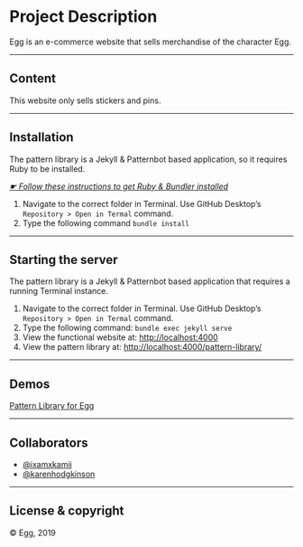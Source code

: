 # Project Description

Egg is an e-commerce website that sells merchandise of the character Egg.

---

## Content

This website only sells stickers and pins.

---

## Installation

The pattern library is a Jekyll & Patternbot based application, so it requires Ruby to be installed.

[*☛ Follow these instructions to get Ruby & Bundler installed*](https://learn-the-web.algonquindesign.ca/courses/web-dev-4/install-more-developer-tools/)

1. Navigate to the correct folder in Terminal. Use GitHub Desktop’s `Repository > Open in Termal` command.
2. Type the following command `bundle install`

---

## Starting the server

The pattern library is a Jekyll & Patternbot based application that requires a running Terminal instance.

1. Navigate to the correct folder in Terminal. Use GitHub Desktop’s `Repository > Open in Termal` command.
2. Type the following command: `bundle exec jekyll serve`
3. View the functional website at: [http://localhost:4000](http://localhost:4000)
4. View the pattern library at: [http://localhost:4000/pattern-library/](http://localhost:4000/pattern-library/)

---

## Demos

[Pattern Library for Egg](https://gallant-northcutt-074c57.netlify.com/pattern-library/#brand)

---

## Collaborators

- [@ixamxkamii](https://github.com/ixamxkamii)
- [@karenhodgkinson](https://github.com/karenhodgkinson)

---

## License & copyright

© Egg, 2019
